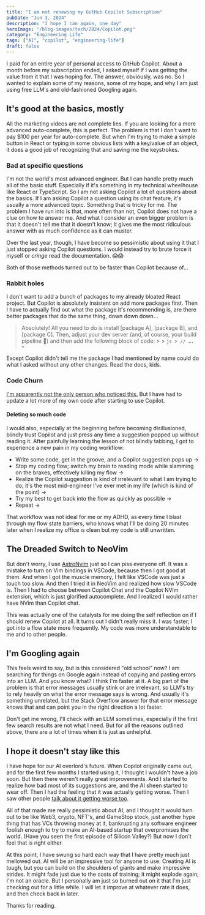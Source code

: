 ```yaml
---
title: "I am not renewing my GitHub Copilot Subscription"
pubDate: "Jun 3, 2024"
description: "I hope I can again, one day"
heroImage: "/blog-images/tech/2024/Copilot.png"
category: "Engineering Life"
tags: ["AI", "copilot", "engineering-life"]
draft: false
---
```


I paid for an entire year of personal access to GitHub Copilot. About a month before my subscription ended, I asked myself if I was getting the value from it that I was hoping for. The answer, obviously, was no. So I wanted to explain some of my reasons, some of my hope, and why I am just using free LLM's and old-fashioned Googling again.

## It's good at the basics, mostly

All the marketing videos are not complete lies. If you are looking for a more advanced auto-complete, this is perfect. The problem is that I don't want to pay $100 per year for auto-complete. But when I'm trying to make a simple button in React or typing in some obvious lists with a key/value of an object, it does a good job of recognizing that and saving me the keystrokes.

### Bad at specific questions

I'm not the world's most advanced engineer. But I can handle pretty much all of the basic stuff. Especially if it's something in my technical wheelhouse like React or TypeScript. So I am not asking Copilot a lot of questions about the basics. If I am asking Copilot a question using its chat feature, it's usually a more advanced topic. Something that is tricky for me. The problem I have run into is that, more often than not, Copilot does not have a clue on how to answer me. And what I consider an even bigger problem is that it doesn't tell me that it doesn't know; it gives me the most ridiculous answer with as much confidence as it can muster.

Over the last year, though, I have become so pessimistic about using it that I just stopped asking Copilot questions. I would instead try to brute force it myself or _*cringe*_ read the documentation. 😱😱

Both of those methods turned out to be faster than Copilot because of...

### Rabbit holes

I don't want to add a bunch of packages to my already bloated React project. But Copilot is absolutely insistent on add more packages first. Then I have to actually find out what the package it's recommending is, are there better packages that do the same thing, down down down...

> Absolutely! All you need to do is install [package A], [package B], and [package C]. Then, adjust your dev server (and, of course, your build pipeline 🤭) and then add the following block of code: > > `js > // …. > `

Except Copilot didn't tell me the package I had mentioned by name could do what I asked without any other changes. Read the docs, kids.

### Code Churn

[I'm apparently not the only person who noticed this.](https://www.gitclear.com/coding_on_copilot_data_shows_ais_downward_pressure_on_code_quality) But I have had to update a lot more of my own code after starting to use Copilot.

#### Deleting so much code

I would also, especially at the beginning before becoming disillusioned, blindly trust Copilot and just press <Tab> any time a suggestion popped up without reading it. After painfully learning the lesson of not blindly tabbing, I got to experience a new pain in my coding workflow:

- Write some code, get in the groove, and a Copilot suggestion pops up ->
- Stop my coding flow; switch my brain to reading mode while slamming on the brakes, effectively killing my flow ->
- Realize the Copilot suggestion is kind of irrelevant to what I am trying to do; it's the most mid-engineer I've ever met in my life (which is kind of the point) ->
- Try my best to get back into the flow as quickly as possible ->
- Repeat ->

That workflow was not ideal for me or my ADHD, as every time I blast through my flow state barriers, who knows what I'll be doing 20 minutes later when I realize my office is clean but my code is still unwritten.

## The Dreaded Switch to NeoVim

But don't worry, I use [AstroNvim](https://astronvim.com) just so I can piss everyone off. It was a mistake to turn on Vim bindings in VSCode, because then I got good at them. And when I got the muscle memory, I felt like VSCode was just a touch too slow. And then I tried it in NeoVim and realized how slow VSCode is. Then I had to choose between Copilot Chat and the Copilot NVim extension, which is just glorified autocomplete. And I realized I would rather have NVim than Copilot chat.

This was actually one of the catalysts for me doing the self reflection on if I should renew Copilot at all. It turns out I didn't really miss it. I was faster; I got into a flow state more frequently. My code was more understandable to me and to other people.

## I'm Googling again

This feels weird to say, but is this considered "old school" now? I am searching for things on Google again instead of copying and pasting errors into an LLM. And you know what? I think I'm faster at it. A big part of the problem is that error messages usually stink or are irrelevant, so LLM's try to rely heavily on what the error message says is wrong. And usually it's something unrelated, but the Stack Overflow answer for that error message knows that and can point you in the right direction a lot faster.

Don't get me wrong, I'll check with an LLM sometimes, especially if the first few search results are not what I need. But for all the reasons outlined above, there are a lot of times when it is just as unhelpful.

## I hope it doesn't stay like this

I have hope for our AI overlord's future. When Copilot originally came out, and for the first few months I started using it, I thought I wouldn't have a job soon. But then there weren't really great improvements. And I started to realize how bad most of its suggestions are, and the AI sheen started to wear off. Then I had the feeling that it was actually getting worse. Then I saw other people [talk about it getting worse too](https://youtu.be/dDUC-LqVrPU?si=vfxXQXTYAWBBs0BG).

All of that made me really pessimistic about AI, and I thought it would turn out to be like Web3, crypto, NFT's, and GameStop stock, just another hype thing that has VCs throwing money at it, bankrupting any software engineer foolish enough to try to make an AI-based startup that overpromises the world. (Have you seen the first episode of Silicon Valley?) But now I don't feel that is right either.

At this point, I have swung so hard each way that I have pretty much just mellowed out. AI will be an impressive tool for anyone to use. Creating AI is tough, but you can build on the shoulders of giants and make impressive strides. It might fade just due to the costs of training; it might explode again; I'm not an oracle. But I personally am just so burned out on it that I'm just checking out for a little while. I will let it improve at whatever rate it does, and then check back in later.

Thanks for reading.
